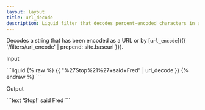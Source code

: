 ```yaml
---
layout: layout
title: url_decode
description: Liquid filter that decodes percent-encoded characters in a string.
---
```


Decodes a string that has been encoded as a URL or by [`url_encode`]({{ '/filters/url_encode' | prepend: site.baseurl }}).

<p class="code-label">Input</p>
```liquid
{% raw %}
{{ "%27Stop%21%27+said+Fred" | url_decode }}
{% endraw %}
```

<p class="code-label">Output</p>
```text
'Stop!' said Fred
```
